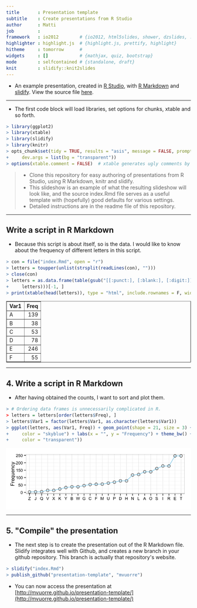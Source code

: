 ```yaml
---
title       : Presentation template
subtitle    : Create presentations from R Studio
author      : Matti
job         : 
framework   : io2012        # {io2012, html5slides, shower, dzslides, ...}
highlighter : highlight.js  # {highlight.js, prettify, highlight}
hitheme     : tomorrow      # 
widgets     : []            # {mathjax, quiz, bootstrap}
mode        : selfcontained # {standalone, draft}
knit        : slidify::knit2slides
---
```


* An example presentation, created in [R Studio][rstudio], with [R Markdown][rmarkdown] and [slidify][slidify]. View the source file [here][source].

---

* The first code block will load libraries, set options for chunks, xtable and so forth.

```r
> library(ggplot2)
> library(xtable)
> library(slidify)
> library(knitr)
> opts_chunk$set(tidy = TRUE, results = "asis", message = FALSE, prompt = TRUE, 
+     dev.args = list(bg = "transparent"))
> options(xtable.comment = FALSE)  # xtable generates ugly comments by default
```

> * Clone this repository for easy authoring of presentations from R Studio, using R Markdown, knitr and slidify. 
> * This slideshow is an example of what the resulting slideshow will look like, and the source index.Rmd file serves as a useful template with (hopefully) good defaults for various settings.
> * Detailed instructions are in the readme file of this repository.

---

## Write a script in R Markdown
* Because this script is about itself, so is the data. I would like to know about the frequency of different letters in this script. 


```r
> con = file("index.Rmd", open = "r")
> letters = toupper(unlist(strsplit(readLines(con), "")))
> close(con)
> letters = as.data.frame(table(gsub("[[:punct:], [:blank:], [:digit:]]", replacement = "", 
+     letters)))[-1, ]
> print(xtable(head(letters)), type = "html", include.rownames = F, width = 4)
```

<table border=1>
<tr> <th> Var1 </th> <th> Freq </th>  </tr>
  <tr> <td> A </td> <td align="right"> 139 </td> </tr>
  <tr> <td> B </td> <td align="right">  38 </td> </tr>
  <tr> <td> C </td> <td align="right">  53 </td> </tr>
  <tr> <td> D </td> <td align="right">  78 </td> </tr>
  <tr> <td> E </td> <td align="right"> 246 </td> </tr>
  <tr> <td> F </td> <td align="right">  55 </td> </tr>
   </table>

---

## 4. Write a script in R Markdown
* After having obtained the counts, I want to sort and plot them.

```r
> # Ordering data frames is unnecessarily complicated in R.
> letters = letters[order(letters$Freq), ]
> letters$Var1 = factor(letters$Var1, as.character(letters$Var1))
> ggplot(letters, aes(Var1, Freq)) + geom_point(shape = 21, size = 3) + geom_line(aes(group = 1), 
+     color = "skyblue") + labs(x = "", y = "Frequency") + theme_bw() + theme(plot.background = element_rect(fill = "transparent", 
+     color = "transparent"))
```

<img src="assets/fig/plotLetters.png" title="plot of chunk plotLetters" alt="plot of chunk plotLetters" style="display: block; margin: auto;" />

---

## 5. "Compile" the presentation
* The next step is to create the presentation out of the R Markdown file. Slidify integrates well with Github, and creates a new branch in your github repository. This branch is actually that repository's website.

```r
> slidify("index.Rmd")
> publish_github("presentation-template", "mvuorre")
```

* You can now access the presentation at [http://mvuorre.github.io/presentation-template/](http://mvuorre.github.io/presentation-template/)


[rstudio]: http://www.rstudio.com/
[rmarkdown]: http://rmarkdown.rstudio.com/
[slidify]: http://slidify.github.io/
[source]: http://mvuorre.github.io/presentation-template/presentation/index.Rmd
